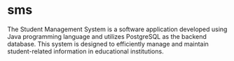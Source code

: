 # sms
The Student Management System is a software application developed using Java programming language and utilizes PostgreSQL as the backend database. This system is designed to efficiently manage and maintain student-related information in educational institutions.
